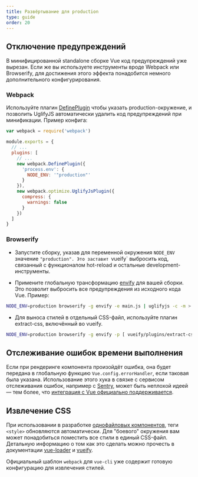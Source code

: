 ```yaml
---
title: Развёртывание для production
type: guide
order: 20
---
```


## Отключение предупреждений

В минифицированной standalone сборке Vue код предупреждений уже вырезан. Если же вы используете инструменты вроде Webpack или Browserify, для достижения этого эффекта понадобится немного дополнительного конфигурирования.

### Webpack

Используйте плагин [DefinePlugin](http://webpack.github.io/docs/list-of-plugins.html#defineplugin) чтобы указать production-окружение, и позволить UglifyJS автоматически удалить код предупреждений при минификации. Пример конфига:

``` js
var webpack = require('webpack')

module.exports = {
  // ...
  plugins: [
    // ...
    new webpack.DefinePlugin({
      'process.env': {
        NODE_ENV: '"production"'
      }
    }),
    new webpack.optimize.UglifyJsPlugin({
      compress: {
        warnings: false
      }
    })
  ]
}
```

### Browserify

- Запустите сборку, указав для переменной окружения `NODE_ENV` значение `"production". Это заставит `vueify` выбросить код, связанный с функционалом hot-reload и остальные development-инструменты.

- Примените глобальную трансформацию [envify](https://github.com/hughsk/envify) для вашей сборки. Это позволит выбросить все предупреждения из исходного кода Vue. Пример:


``` bash
NODE_ENV=production browserify -g envify -e main.js | uglifyjs -c -m > build.js
```

- Для выноса стилей в отдельный CSS-файл, используйте плагин extract-css, включённый во vueify.

``` bash
NODE_ENV=production browserify -g envify -p [ vueify/plugins/extract-css -o build.css ] -e main.js | uglifyjs -c -m > build.js
```

## Отслеживание ошибок времени выполнения

Если при рендеринге компонента произойдёт ошибка, она будет передана в глобальную функцию `Vue.config.errorHandler`, если таковая была указана. Использование этого хука в связке с сервисом отслеживания ошибок, например с [Sentry](https://sentry.io), может быть неплохой идеей — тем более, что [интеграция с Vue официально поддерживается](https://sentry.io/for/vue/).

## Извлечение CSS

При использовании в разработке [однофайловых компонентов](./single-file-components.html), теги `<style>` обновляются автоматически. Для "боевого" окружения вам может понадобиться поместить все стили в единый CSS-файл. Детальную информацию о том как это сделать можно прочесть в документации [vue-loader](http://vue-loader.vuejs.org/en/configurations/extract-css.html) и [vueify](https://github.com/vuejs/vueify#css-extraction).

Официальный шаблон `webpack` для `vue-cli` уже содержит готовую конфигурацию для извлечения стилей.
